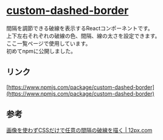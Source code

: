 # [custom-dashed-border](https://github.com/hexium310/custom-dashed-border)

間隔を調節できる破線を表示するReactコンポーネントです。  
上下左右それぞれの破線の色、間隔、線の太さを設定できます。  
ここ一覧ページで使用しています。  
初めてnpmに公開しました。

## リンク

[https://www.npmjs.com/package/custom-dashed-border](https://www.npmjs.com/package/custom-dashed-border)

## 参考

[画像を使わずCSSだけで任意の間隔の破線を描く | 12px.com](https://12px.com/blog/2014/02/dotted/)
